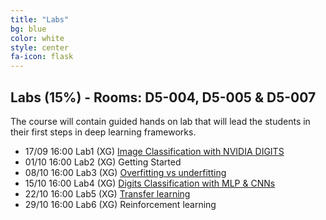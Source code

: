 ```yaml
---
title: "Labs"
bg: blue
color: white
style: center
fa-icon: flask
---
```


## Labs (15%) - Rooms: D5-004, D5-005 & D5-007
The course will contain guided hands on lab that will lead the students in their first steps in deep learning frameworks.

* 17/09 16:00 Lab1 (XG) [Image Classification with NVIDIA DIGITS][Lab1]
* 01/10 16:00 Lab2 (XG) Getting Started
* 08/10 16:00 Lab3 (XG) [Overfitting vs underfitting][Lab3]
* 15/10 16:00 Lab4 (XG) [Digits Classification with MLP & CNNs][Lab4]
* 22/10 16:00 Lab5 (XG) [Transfer learning][Lab5] 
* 29/10 16:00 Lab6 (XG) Reinforcement learning

[Lab1]: https://nvlabs.qwiklab.com/
[Lab3]: https://colab.research.google.com/drive/1AzNFyJawvAUReK3qlRYj4EG7_bJhlGJ4
[Lab4]: https://colab.research.google.com/drive/1cSdjIuyr8B2BBiOs_HAsYqNF8r_psvnJ
[Lab5]: https://colab.research.google.com/drive/19SVdlmnn6yRXCvNnE8PT1vbXrA8FrBo_
